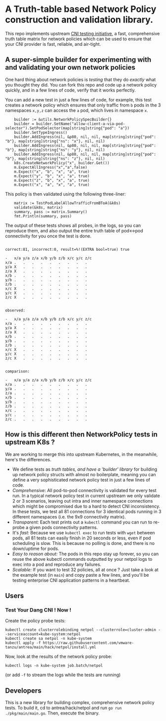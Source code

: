 # A Truth-table based Network Policy construction and validation library.

This repo implements upstream [CNI testing initiative](https://github.com/kubernetes/enhancements/pull/1568), a fast, comprehensive truth table matrix for network policies which can be used to ensure that your CNI provider is fast, reliable, and air-tight.

## A super-simple builder for experimenting with and validating your own network policies

One hard thing about network policies is *testing* that they do *exactly* what you thought they did. You can fork this repo and code up a network policy quickly, and in a few lines of code, verify that it works perfectly.

You can add a new test in just a few lines of code, for example, this test creates a network policy which ensures that 
only traffic from `b` pods in the 3 namespaces `x,y,z` can access the `a` pod, which lives in namespace `x`.

```
	builder := &utils.NetworkPolicySpecBuilder{}
	builder = builder.SetName("allow-client-a-via-pod-selector").SetPodSelector(map[string]string{"pod": "a"})
	builder.SetTypeIngress()
	builder.AddIngress(nil, &p80, nil, nil, map[string]string{"pod": "b"}, map[string]string{"ns": "x"}, nil, nil)
	builder.AddIngress(nil, &p80, nil, nil, map[string]string{"pod": "b"}, map[string]string{"ns": "y"}, nil, nil)
	builder.AddIngress(nil, &p80, nil, nil, map[string]string{"pod": "b"}, map[string]string{"ns": "z"}, nil, nil)
	k8s.CreateNetworkPolicy("x", builder.Get())
	m.ExpectAllIngress("x","a",false)
	m.Expect("x", "b", "x", "a", true)
	m.Expect("y", "b", "x", "a", true)
	m.Expect("z", "b", "x", "a", true)
	m.Expect("x", "a", "x", "a", true)
```

This policy is then validated using the following three-liner:

```
	matrix := TestPodLabelAllowTrafficFromBToA(&k8s)
	validate(&k8s, matrix)
	summary, pass := matrix.Summary()
	fmt.Println(summary, pass)
```

The output of these tests shows all probes, in the logs, so you can reproduce them, and also output the entire truth table of pod<->pod connectivity for you once the test is done. 

```

correct:81, incorrect:0, result=%!(EXTRA bool=true) true

-	x/a	y/a	z/a	x/b	y/b	z/b	x/c	y/c	z/c
x/a	.	.	.	.	.	.	.	.	.
y/a	X	.	.	.	.	.	.	.	.
z/a	X	.	.	.	.	.	.	.	.
x/b	.	.	.	.	.	.	.	.	.
y/b	.	.	.	.	.	.	.	.	.
z/b	.	.	.	.	.	.	.	.	.
x/c	X	.	.	.	.	.	.	.	.
y/c	X	.	.	.	.	.	.	.	.
z/c	X	.	.	.	.	.	.	.	.


observed:

-	x/a	y/a	z/a	x/b	y/b	z/b	x/c	y/c	z/c
x/a	.	.	.	.	.	.	.	.	.
y/a	X	.	.	.	.	.	.	.	.
z/a	X	.	.	.	.	.	.	.	.
x/b	.	.	.	.	.	.	.	.	.
y/b	.	.	.	.	.	.	.	.	.
z/b	.	.	.	.	.	.	.	.	.
x/c	X	.	.	.	.	.	.	.	.
y/c	X	.	.	.	.	.	.	.	.
z/c	X	.	.	.	.	.	.	.	.


comparison:

-	x/a	y/a	z/a	x/b	y/b	z/b	x/c	y/c	z/c
x/a	.	.	.	.	.	.	.	.	.
y/a	.	.	.	.	.	.	.	.	.
z/a	.	.	.	.	.	.	.	.	.
x/b	.	.	.	.	.	.	.	.	.
y/b	.	.	.	.	.	.	.	.	.
z/b	.	.	.	.	.	.	.	.	.
x/c	.	.	.	.	.	.	.	.	.
y/c	.	.	.	.	.	.	.	.	.
z/c	.	.	.	.	.	.	.	.	.

```

## How is this different then NetworkPolicy tests in upstream K8s ?

We are working to merge this into upstream Kubernetes, in the meanwhile, here's the differences.

- We define tests as *truth tables, and have a 'builder' library* for building up network policy structs with almost no boilerplate, meaning you can define a very sophisticated network policy test in just a few lines of code.
- *Comprehensive:* All pod-to-pod connectivity is validated for every test run.  In a typical network policy test in current upstream we only validate 2 or 3 scenarios, leaving out intra and inner namespace connections which might be compromised due to a hard to detect CNI inconsistency.  In these tests, we test all 81 connections for 3 identical pods running in 3 different namespaces (i.e. the 9x9 connectivity matrix).
- *Transparent:* Each test prints out a `kubectl` command you can run to re-probe a given pods connectivity patterns.
- It's *fast:* Because we use `kubectl exec` to run tests with `wget` between pods, all 81 tests can easily finish in 20 seconds or less, even if pod scheduling is slow.  This is because no polling is done, and there is no down/uptime for pods.
- *Easy to reason about:* The pods in this repo stay up forever, so you can reuse the above kubectl commands outputted by your netpol logs to exec into a pod and reproduce any failures.
- *Scalable:* If you want to test 32 policies, all at once ? Just take a look at the example test (in `main`) and copy paste a few lines, and you'll be testing enterprise CNI application patterns in a heartbeat.

## Users

### Test Your Dang CNI !  Now !

Create the policy probe tests:

```
kubectl create clusterrolebinding netpol --clusterrole=cluster-admin --serviceaccount=kube-system:netpol
kubectl create sa netpol -n kube-system
kubectl apply -f https://raw.githubusercontent.com/vmware-tanzu/antrea/main/hack/netpol/install.yml
```

Now, look at the results of the network policy probe:

```
kubectl logs -n kube-system job.batch/netpol
```
(or add `-f` to stream the logs while the tests are running)
 
## Developers

This is a new library for building complex, comprehensive network policy tests. To build it, cd to antrea/hack/netpol and run `go run ./pkg/main/main.go`. Then, execute the binary.

